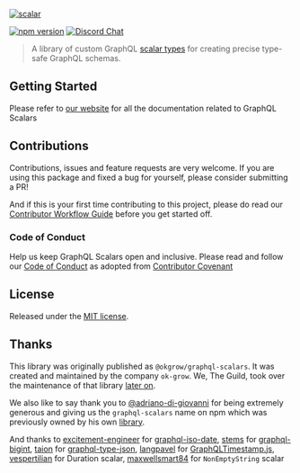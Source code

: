 [![scalar](https://user-images.githubusercontent.com/25294569/63675022-87723c80-c7f0-11e9-87b9-22c78c9a17e2.gif)](https://www.graphql-scalars.dev)

[![npm version](https://badge.fury.io/js/graphql-scalars.svg)](https://badge.fury.io/js/graphql-scalars)
[![Discord Chat](https://img.shields.io/discord/625400653321076807)](https://discord.gg/xud7bH9)

> A library of custom GraphQL [scalar types](http://graphql.org/learn/schema/#scalar-types) for creating precise
> type-safe GraphQL schemas.

## Getting Started

Please refer to [our website](https://www.graphql-scalars.dev) for all the documentation related to GraphQL Scalars

## Contributions

Contributions, issues and feature requests are very welcome. If you are using this package and fixed a bug for yourself,
please consider submitting a PR!

And if this is your first time contributing to this project, please do read our
[Contributor Workflow Guide](https://github.com/the-guild-org/Stack/blob/master/CONTRIBUTING.md) before you get started
off.

### Code of Conduct

Help us keep GraphQL Scalars open and inclusive. Please read and follow our
[Code of Conduct](https://github.com/the-guild-org/Stack/blob/master/CODE_OF_CONDUCT.md) as adopted from
[Contributor Covenant](https://www.contributor-covenant.org/)

## License

Released under the [MIT license](./LICENSE).

## Thanks

This library was originally published as `@okgrow/graphql-scalars`. It was created and maintained by the company
`ok-grow`. We, The Guild, took over the maintenance of that library
[later on](https://the-guild.dev/blog/taking-over-merge-graphql-schemas).

We also like to say thank you to [@adriano-di-giovanni](https://github.com/adriano-di-giovanni) for being extremely
generous and giving us the `graphql-scalars` name on npm which was previously owned by his own
[library](https://github.com/adriano-di-giovanni/graphql-scalars).

And thanks to [excitement-engineer](https://github.com/excitement-engineer) for
[graphql-iso-date](https://github.com/excitement-engineer/graphql-iso-date), [stems](https://github.com/stems) for
[graphql-bigint](https://github.com/stems/graphql-bigint), [taion](https://github.com/taion) for
[graphql-type-json](https://github.com/taion/graphql-type-json), [langpavel](https://github.com/langpavel) for
[GraphQLTimestamp.js](https://gist.github.com/langpavel/b30f3d507a47713b0c6e89016e4e9eb7),
[vespertilian](https://github.com/vespertilian) for Duration scalar, [maxwellsmart84](https://github.com/maxwellsmart84)
for `NonEmptyString` scalar
